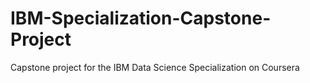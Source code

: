 # IBM-Specialization-Capstone-Project
Capstone project for the IBM Data Science Specialization on Coursera
